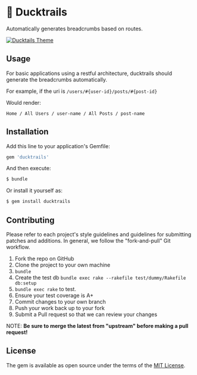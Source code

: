 # 🦆 Ducktrails

Automatically generates breadcrumbs based on routes.

[![Ducktails Theme](http://i.imgur.com/g0PXjHX.png)](https://www.youtube.com/watch?v=CMU2NwaaXEA "Ducktails Theme")

## Usage
For basic applications using a restful architecture, ducktrails should generate the breadcrumbs automatically.

For example, if the uri is `/users/#{user-id}/posts/#{post-id}`

Would render:

`Home / All Users / user-name / All Posts / post-name`

## Installation
Add this line to your application's Gemfile:

```ruby
gem 'ducktrails'
```

And then execute:
```bash
$ bundle
```

Or install it yourself as:
```bash
$ gem install ducktrails
```

## Contributing

Please refer to each project's style guidelines and guidelines for submitting patches and additions. In general, we follow the "fork-and-pull" Git workflow.

1. Fork the repo on GitHub
2. Clone the project to your own machine
  1. `bundle`
  2. Create the test db `bundle exec rake --rakefile test/dummy/Rakefile db:setup`
  3. `bundle exec rake` to test.
3. Ensure your test coverage is A+
4. Commit changes to your own branch
5. Push your work back up to your fork
6. Submit a Pull request so that we can review your changes

NOTE: **Be sure to merge the latest from "upstream" before making a pull request!**

## License
The gem is available as open source under the terms of the [MIT License](http://opensource.org/licenses/MIT).
